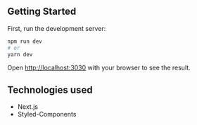 
## Getting Started

First, run the development server:

```bash
npm run dev
# or
yarn dev
```

Open [http://localhost:3030](http://localhost:3030) with your browser to see the result.


## Technologies used

- Next.js
- Styled-Components
